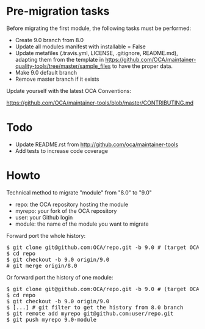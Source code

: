 # Pre-migration tasks

Before migrating the first module, the following tasks must be performed:

* Create 9.0 branch from 8.0
* Update all modules manifest with installable = False
* Update metafiles (.travis.yml, LICENSE, .gitignore, README.md), adapting them from the template in https://github.com/OCA/maintainer-quality-tools/tree/master/sample_files to have the proper data.
* Make 9.0 default branch
* Remove master branch if it exists

Update yourself with the latest OCA Conventions:

https://github.com/OCA/maintainer-tools/blob/master/CONTRIBUTING.md

# Todo
* Update README.rst from http://github.com/oca/maintainer-tools
* Add tests to increase code coverage

# Howto

Technical method to migrate "module" from "8.0" to "9.0"

* repo: the OCA repository hosting the module
* myrepo: your fork of the OCA repository
* user: your Github login
* module: the name of the module you want to migrate

Forward port the whole history:

<pre>
$ git clone git@github.com:OCA/repo.git -b 9.0 # (target OCA branch)
$ cd repo
$ git checkout -b 9.0 origin/9.0
# git merge origin/8.0
</pre>

Or forward port the history of one module:

<pre>
$ git clone git@github.com:OCA/repo.git -b 9.0 # (target OCA branch)
$ cd repo
$ git checkout -b 9.0 origin/9.0
$ [...] # git filter to get the history from 8.0 branch
$ git remote add myrepo git@github.com:user/repo.git
$ git push myrepo 9.0-module
</pre>